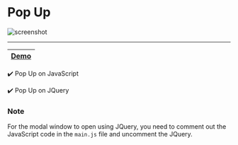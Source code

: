 # Pop Up
![screenshot](https://github.com/citrusonya/pop-up/blob/main/gif.gif)
____
| [Demo](https://citrusonya.github.io/popUp/) |
|:---------:|

:heavy_check_mark: Pop Up on JavaScript

:heavy_check_mark: Pop Up on JQuery

### Note
For the modal window to open using JQuery, you need to comment out the JavaScript code in the `main.js` file and uncomment the JQuery.
